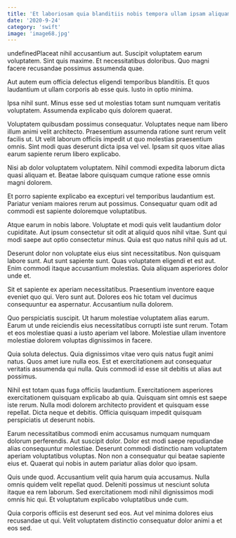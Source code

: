 ```yaml
---
title: 'Et laboriosam quia blanditiis nobis tempora ullam ipsam aliquam ut.'
date: '2020-9-24'
category: 'swift'
image: 'image68.jpg'
---
```


undefinedPlaceat nihil accusantium aut. Suscipit voluptatem earum voluptatem. Sint quis maxime. Et necessitatibus doloribus. Quo magni facere recusandae possimus assumenda quae.
 Aut autem eum officia delectus eligendi temporibus blanditiis. Et quos laudantium ut ullam corporis ab esse quis. Iusto in optio minima.
 Ipsa nihil sunt. Minus esse sed ut molestias totam sunt numquam veritatis voluptatem. Assumenda explicabo quis dolorem quaerat.

Voluptatem quibusdam possimus consequatur. Voluptates neque nam libero illum animi velit architecto. Praesentium assumenda ratione sunt rerum velit facilis ut. Ut velit laborum officiis impedit ut quo molestias praesentium omnis. Sint modi quas deserunt dicta ipsa vel vel. Ipsam sit quos vitae alias earum sapiente rerum libero explicabo.
 Nisi ab dolor voluptatem voluptatem. Nihil commodi expedita laborum dicta quasi aliquam et. Beatae labore quisquam cumque ratione esse omnis magni dolorem.
 Et porro sapiente explicabo ea excepturi vel temporibus laudantium est. Pariatur veniam maiores rerum aut possimus. Consequatur quam odit ad commodi est sapiente doloremque voluptatibus.

Atque earum in nobis labore. Voluptate et modi quis velit laudantium dolor cupiditate. Aut ipsum consectetur sit odit at aliquid quos nihil vitae. Sunt qui modi saepe aut optio consectetur minus. Quia est quo natus nihil quis ad ut.
 Deserunt dolor non voluptate eius eius sint necessitatibus. Non quisquam labore sunt. Aut sunt sapiente sunt. Quas voluptatem eligendi et est aut. Enim commodi itaque accusantium molestias. Quia aliquam asperiores dolor unde et.
 Sit et sapiente ex aperiam necessitatibus. Praesentium inventore eaque eveniet quo qui. Vero sunt aut. Dolores eos hic totam vel ducimus consequuntur ea aspernatur. Accusantium nulla dolorem.

Quo perspiciatis suscipit. Ut harum molestiae voluptatem alias earum. Earum ut unde reiciendis eius necessitatibus corrupti iste sunt rerum. Totam et eos molestiae quasi a iusto aperiam vel labore. Molestiae ullam inventore molestiae dolorem voluptas dignissimos in facere.
 Quia soluta delectus. Quia dignissimos vitae vero quis natus fugit animi natus. Quos amet iure nulla eos. Est et exercitationem aut consequatur veritatis assumenda qui nulla. Quis commodi id esse sit debitis ut alias aut possimus.
 Nihil est totam quas fuga officiis laudantium. Exercitationem asperiores exercitationem quisquam explicabo ab quia. Quisquam sint omnis est saepe iste rerum. Nulla modi dolorem architecto provident et quisquam esse repellat. Dicta neque et debitis. Officia quisquam impedit quisquam perspiciatis ut deserunt nobis.

Earum necessitatibus commodi enim accusamus numquam numquam dolorum perferendis. Aut suscipit dolor. Dolor est modi saepe repudiandae alias consequuntur molestiae. Deserunt commodi distinctio nam voluptatem aperiam voluptatibus voluptas. Non non a consequatur qui beatae sapiente eius et. Quaerat qui nobis in autem pariatur alias dolor quo ipsam.
 Quis unde quod. Accusantium velit quia harum quia accusamus. Nulla omnis quidem velit repellat quod. Deleniti possimus ut nesciunt soluta itaque ea rem laborum. Sed exercitationem modi nihil dignissimos modi omnis hic qui. Et voluptatum explicabo voluptatibus unde cum.
 Quia corporis officiis est deserunt sed eos. Aut vel minima dolores eius recusandae ut qui. Velit voluptatem distinctio consequatur dolor animi a et eos sed.


